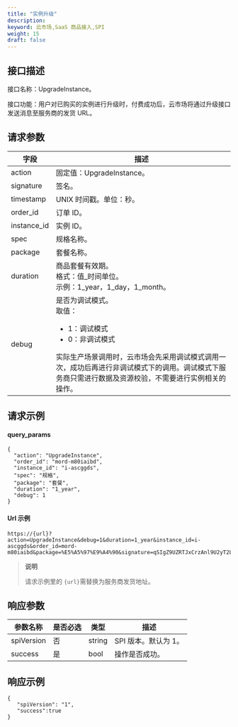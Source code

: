 ```yaml
---
title: "实例升级"
description: 
keyword: 云市场,SaaS 商品接入,SPI
weight: 15
draft: false
---
```


## 接口描述

接口名称：UpgradeInstance。

接口功能：用户对已购买的实例进行升级时，付费成功后，云市场将通过升级接口发送消息至服务商的发货 URL。

## 请求参数

| 字段        | 描述                                                         |
| ----------- | ------------------------------------------------------------ |
| action      | 固定值：UpgradeInstance。                                    |
| signature   | 签名。                                                       |
| timestamp   | UNIX 时间戳。单位：秒。                                      |
| order_id    | 订单 ID。                                                    |
| instance_id | 实例 ID。                                                    |
| spec        | 规格名称。                                                   |
| package     | 套餐名称。                                                   |
| duration    | 商品套餐有效期。<br/>格式：值_时间单位。<br/>示例：1_year，1_day，1_month。 |
| debug       | 是否为调试模式。<br/>取值：<ul><li>1：调试模式</li><li>0：非调试模式</li></ul>实际生产场景调用时，云市场会先采用调试模式调用一次，成功后再进行非调试模式下的调用。调试模式下服务商只需进行数据及资源校验，不需要进行实例相关的操作。 |

## 请求示例

#### query_params

```
{
  "action": "UpgradeInstance",
  "order_id": "mord-m80iaibd",
  "instance_id": "i-ascggds",
  "spec": "规格",
  "package": "套餐",
  "duration": "1_year",
  "debug": 1
}
```

#### Url 示例

```
https://{url}?action=UpgradeInstance&debug=1&duration=1_year&instance_id=i-ascggds&order_id=mord-m80iaibd&package=%E5%A5%97%E9%A4%90&signature=qSIgZ9UZRTJxCrzAnl9U2yT2LLrAExxssRUUUz%2FW4YQ%3D&spec=%E8%A7%84%E6%A0%BC&timestamp=1652254417
```

> **说明**
>
> 请求示例里的 `{url}`需替换为服务商发货地址。

## 响应参数

| 参数名称   | 是否必选 | 类型   | 描述                 |
| ---------- | -------- | ------ | -------------------- |
| spiVersion | 否       | string | SPI 版本。默认为 1。 |
| success    | 是       | bool   | 操作是否成功。       |

## 响应示例

```
{  
   "spiVersion": "1",
   "success":true
}
```
